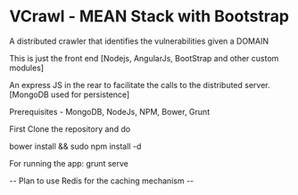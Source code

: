 # VCrawl - MEAN Stack with Bootstrap

A distributed crawler that identifies the vulnerabilities given a DOMAIN

This is just the front end [Nodejs, AngularJs, BootStrap and other custom modules]

An express JS in the rear to facilitate the calls to the distributed server. [MongoDB used for persistence]

Prerequisites - MongoDB, NodeJs, NPM, Bower, Grunt

First Clone the repository and do

bower install && sudo npm install -d

For running the app: grunt serve

-- Plan to use Redis for the caching mechanism --

